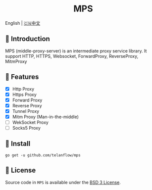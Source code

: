<h1 align="center">
  <br>MPS<br>
</h1>

English | [🇨🇳中文](README_ZH.md)

## 📖 Introduction
MPS (middle-proxy-server) is an intermediate proxy service library. 
It support HTTP, HTTPS, Websocket, ForwardProxy, ReverseProxy, MitmProxy

## 🚀 Features

- [X] Http Proxy
- [X] Https Proxy
- [X] Forward Proxy
- [X] Reverse Proxy
- [X] Tunnel Proxy
- [X] Mitm Proxy (Man-in-the-middle) 
- [ ] WekSocket Proxy
- [ ] Socks5 Proxy

## 🧰 Install

```
go get -u github.com/telanflow/mps
```

## 📄 License

Source code in `MPS` is available under the [BSD 3 License](/LICENSE).
